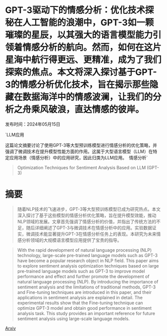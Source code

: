 # GPT-3驱动下的情感分析：优化技术探秘在人工智能的浪潮中，GPT-3如一颗璀璨的星辰，以其强大的语言模型能力引领着情感分析的航向。然而，如何在这片星海中航行得更远、更精准，成为了我们探索的焦点。本文将深入探讨基于GPT-3的情感分析优化技术，旨在揭示那些隐藏在数据海洋中的情感波澜，让我们的分析之舟乘风破浪，直达情感的彼岸。

发布时间：2024年05月15日

`LLM应用

这篇论文摘要讨论了使用GPT-3等大型预训练模型进行情感分析的优化策略，并强调了微调技术在提升模型性能方面的作用。这属于大型语言模型（LLM）在特定应用场景（情感分析）中的应用研究，因此归类为LLM应用。` `情感分析`

> Optimization Techniques for Sentiment Analysis Based on LLM (GPT-3)

# 摘要

> 随着NLP技术的飞速进步，GPT-3等大型预训练模型已成为研究热点。本文深入探讨了基于这些模型的情感分析优化策略，旨在提升模型效能，推动NLP领域的发展。文章首先强调了情感分析的价值，并指出了传统方法的不足，随后详细阐述了GPT-3与微调技术在情感分析中的应用。实验数据证实，微调技术能显著提升GPT-3在情感分析任务上的表现。本研究为未来情感分析领域的大规模语言模型应用提供了宝贵的指导。

> With the rapid development of natural language processing (NLP) technology, large-scale pre-trained language models such as GPT-3 have become a popular research object in NLP field. This paper aims to explore sentiment analysis optimization techniques based on large pre-trained language models such as GPT-3 to improve model performance and effect and further promote the development of natural language processing (NLP). By introducing the importance of sentiment analysis and the limitations of traditional methods, GPT-3 and Fine-tuning techniques are introduced in this paper, and their applications in sentiment analysis are explained in detail. The experimental results show that the Fine-tuning technique can optimize GPT-3 model and obtain good performance in sentiment analysis task. This study provides an important reference for future sentiment analysis using large-scale language models.

[Arxiv](https://arxiv.org/abs/2405.09770)